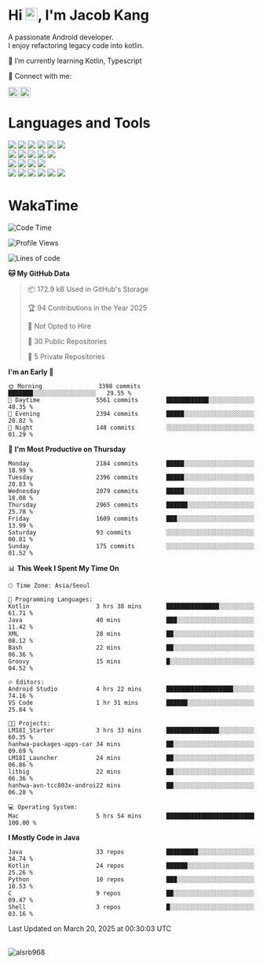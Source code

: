 # Hi <img src="https://media.giphy.com/media/hvRJCLFzcasrR4ia7z/giphy.gif" width="25px">, I'm Jacob Kang
A passionate Android developer.
</br>
I enjoy refactoring legacy code into kotlin.

🌱 I’m currently learning Kotlin, Typescript

🤝 Connect with me:

<a href="https://www.linkedin.com/in/minkyu-kang-b7477b1b2/"><img align="left" src="https://raw.githubusercontent.com/yushi1007/yushi1007/main/images/linkedin.svg" alt="Minkyu Kang | LinkedIn" width="21px"/></a>
<a href="https://www.instagram.com/_jacob_kang/"><img align="left" src="https://raw.githubusercontent.com/yushi1007/yushi1007/main/images/instagram.svg" alt="Jacob Kang | Instagram" width="21px"/></a>

</br>

# Languages and Tools

<div align="left">
<img src="https://img.shields.io/badge/java-007396?logo=java&logoColor=white"/>
<img src="https://img.shields.io/badge/kotlin-7F52FF?logo=kotlin&logoColor=white"/>
<img src="https://img.shields.io/badge/python-3776AB?logo=python&logoColor=white"/>
<img src="https://img.shields.io/badge/bash shell-4EAA25?logo=gnubash&logoColor=white"/>
<img src="https://img.shields.io/badge/c-A8B9CC?logo=c&logoColor=white"/>
<img src="https://img.shields.io/badge/c++-00599C?logo=c%2b%2b&logoColor=white"/>
</div>
<div align="left">
<img src="https://img.shields.io/badge/git-F05032?logo=git&logoColor=white"/>
<img src="https://img.shields.io/badge/github-181717?logo=github&logoColor=white"/>
<img src="https://img.shields.io/badge/mysql-4479A1?logo=mysql&logoColor=white"/>
<img src="https://img.shields.io/badge/sqlite-003B57?logo=sqlite&logoColor=white"/>
<img src="https://img.shields.io/badge/amazon AWS-232F3E?logo=amazonaws&logoColor=white"/>
</div>
<div align="left">
<img src="https://img.shields.io/badge/android-3DDC84?logo=android&logoColor=white"/>
<img src="https://img.shields.io/badge/linux-FCC624?logo=linux&logoColor=white"/>
<img src="https://img.shields.io/badge/flask-000000?logo=flask&logoColor=white"/>
<img src="https://img.shields.io/badge/arduino-00979D?logo=arduino&logoColor=white"/>
</div>
<div align="left">
<img src="https://img.shields.io/badge/slack-4A154B?logo=slack&logoColor=white"/>
<img src="https://img.shields.io/badge/notion-000000?logo=notion&logoColor=white"/>
<img src="https://img.shields.io/badge/jira-0052CC?logo=jira&logoColor=white"/>
<img src="https://img.shields.io/badge/postman-FF6C37?logo=postman&logoColor=white"/>
<img src="https://img.shields.io/badge/intellij-000000?logo=intellijidea&logoColor=white"/>
<img src="https://img.shields.io/badge/pycharm-000000?logo=pycharm&logoColor=white"/>
</div>

# WakaTime

<!--START_SECTION:waka-->
![Code Time](http://img.shields.io/badge/Code%20Time-4%2C679%20hrs%2053%20mins-blue)

![Profile Views](http://img.shields.io/badge/Profile%20Views-0-blue)

![Lines of code](https://img.shields.io/badge/From%20Hello%20World%20I%27ve%20Written-5.2%20million%20lines%20of%20code-blue)

**🐱 My GitHub Data** 

> 📦 172.9 kB Used in GitHub's Storage 
 > 
> 🏆 94 Contributions in the Year 2025
 > 
> 🚫 Not Opted to Hire
 > 
> 📜 30 Public Repositories 
 > 
> 🔑 5 Private Repositories 
 > 
**I'm an Early 🐤** 

```text
🌞 Morning                3398 commits        ███████░░░░░░░░░░░░░░░░░░   29.55 % 
🌆 Daytime                5561 commits        ████████████░░░░░░░░░░░░░   48.35 % 
🌃 Evening                2394 commits        █████░░░░░░░░░░░░░░░░░░░░   20.82 % 
🌙 Night                  148 commits         ░░░░░░░░░░░░░░░░░░░░░░░░░   01.29 % 
```
📅 **I'm Most Productive on Thursday** 

```text
Monday                   2184 commits        █████░░░░░░░░░░░░░░░░░░░░   18.99 % 
Tuesday                  2396 commits        █████░░░░░░░░░░░░░░░░░░░░   20.83 % 
Wednesday                2079 commits        █████░░░░░░░░░░░░░░░░░░░░   18.08 % 
Thursday                 2965 commits        ██████░░░░░░░░░░░░░░░░░░░   25.78 % 
Friday                   1609 commits        ███░░░░░░░░░░░░░░░░░░░░░░   13.99 % 
Saturday                 93 commits          ░░░░░░░░░░░░░░░░░░░░░░░░░   00.81 % 
Sunday                   175 commits         ░░░░░░░░░░░░░░░░░░░░░░░░░   01.52 % 
```


📊 **This Week I Spent My Time On** 

```text
🕑︎ Time Zone: Asia/Seoul

💬 Programming Languages: 
Kotlin                   3 hrs 38 mins       ███████████████░░░░░░░░░░   61.71 % 
Java                     40 mins             ███░░░░░░░░░░░░░░░░░░░░░░   11.42 % 
XML                      28 mins             ██░░░░░░░░░░░░░░░░░░░░░░░   08.12 % 
Bash                     22 mins             ██░░░░░░░░░░░░░░░░░░░░░░░   06.36 % 
Groovy                   15 mins             █░░░░░░░░░░░░░░░░░░░░░░░░   04.52 % 

🔥 Editors: 
Android Studio           4 hrs 22 mins       ███████████████████░░░░░░   74.16 % 
VS Code                  1 hr 31 mins        ██████░░░░░░░░░░░░░░░░░░░   25.84 % 

🐱‍💻 Projects: 
LM18I_Starter            3 hrs 33 mins       ███████████████░░░░░░░░░░   60.35 % 
hanhwa-packages-apps-car 34 mins             ██░░░░░░░░░░░░░░░░░░░░░░░   09.69 % 
LM18I_Launcher           24 mins             ██░░░░░░░░░░░░░░░░░░░░░░░   06.86 % 
litbig                   22 mins             ██░░░░░░░░░░░░░░░░░░░░░░░   06.36 % 
hanhwa-avn-tcc803x-androi22 mins             ██░░░░░░░░░░░░░░░░░░░░░░░   06.28 % 

💻 Operating System: 
Mac                      5 hrs 54 mins       █████████████████████████   100.00 % 
```

**I Mostly Code in Java** 

```text
Java                     33 repos            █████████░░░░░░░░░░░░░░░░   34.74 % 
Kotlin                   24 repos            ██████░░░░░░░░░░░░░░░░░░░   25.26 % 
Python                   10 repos            ███░░░░░░░░░░░░░░░░░░░░░░   10.53 % 
C                        9 repos             ██░░░░░░░░░░░░░░░░░░░░░░░   09.47 % 
Shell                    3 repos             █░░░░░░░░░░░░░░░░░░░░░░░░   03.16 % 
```




 Last Updated on March 20, 2025 at 00:30:03 UTC
<!--END_SECTION:waka-->

</br>

<div align="left">
<img align="left" src="https://github-readme-stats.vercel.app/api/top-langs?username=alsrb968&show_icons=true&locale=en&layout=compact&theme=dark" alt="alsrb968" />
</div>
